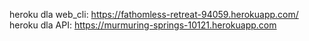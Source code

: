 heroku dla web_cli: https://fathomless-retreat-94059.herokuapp.com/
heroku dla API: https://murmuring-springs-10121.herokuapp.com